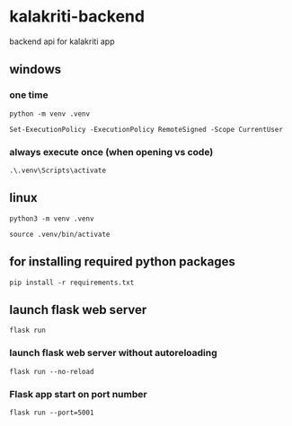 # kalakriti-backend

backend api for kalakriti app

## windows

### one time

`python -m venv .venv`

`Set-ExecutionPolicy -ExecutionPolicy RemoteSigned -Scope CurrentUser`


### always execute once (when opening vs code)

`.\.venv\Scripts\activate`

## linux

`python3 -m venv .venv`

`source .venv/bin/activate`

## for installing required python packages

`pip install -r requirements.txt`

## launch flask web server

`flask run`

### launch flask web server without autoreloading

`flask run --no-reload`

### Flask app start on port number

`flask run --port=5001`